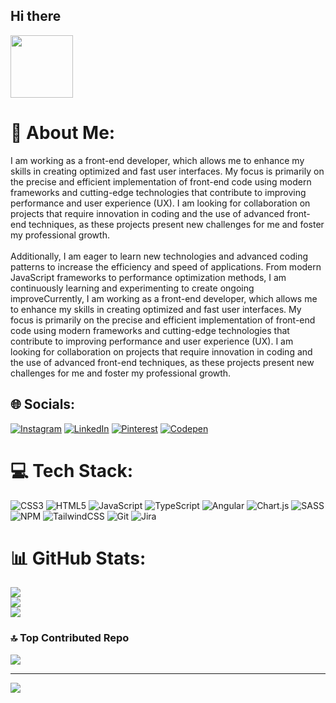 ## Hi there
<img src="[https://media.giphy.com/media/M9gbBd9nbDrOTu1Mqx/giphy.gif](https://camo.githubusercontent.com/d552948e7884c41fde2d32b9221d79f0df2076c7d824aaab954ca93f53d95884/68747470733a2f2f6d656469612e67697068792e636f6d2f6d656469612f6876524a434c467a6361737252346961377a2f67697068792e676966)" width="100"/>

# 💫 About Me:
I am working as a front-end developer, which allows me to enhance my skills in creating optimized and fast user interfaces. My focus is primarily on the precise and efficient implementation of front-end code using modern frameworks and cutting-edge technologies that contribute to improving performance and user experience (UX). I am looking for collaboration on projects that require innovation in coding and the use of advanced front-end techniques, as these projects present new challenges for me and foster my professional growth.<br><br>Additionally, I am eager to learn new technologies and advanced coding patterns to increase the efficiency and speed of applications. From modern JavaScript frameworks to performance optimization methods, I am continuously learning and experimenting to create ongoing improveCurrently, I am working as a front-end developer, which allows me to enhance my skills in creating optimized and fast user interfaces. My focus is primarily on the precise and efficient implementation of front-end code using modern frameworks and cutting-edge technologies that contribute to improving performance and user experience (UX). I am looking for collaboration on projects that require innovation in coding and the use of advanced front-end techniques, as these projects present new challenges for me and foster my professional growth.


## 🌐 Socials:
[![Instagram](https://img.shields.io/badge/Instagram-%23E4405F.svg?logo=Instagram&logoColor=white)](https://instagram.com/zahra_aa._) [![LinkedIn](https://img.shields.io/badge/LinkedIn-%230077B5.svg?logo=linkedin&logoColor=white)](https://linkedin.com/in/zahra-abdolalian) [![Pinterest](https://img.shields.io/badge/Pinterest-%23E60023.svg?logo=Pinterest&logoColor=white)](https://pinterest.com/ZahraAbdolalian) [![Codepen](https://img.shields.io/badge/Codepen-000000?style=for-the-badge&logo=codepen&logoColor=white)](https://codepen.io/@Zahra-Abdolalian) 

# 💻 Tech Stack:
![CSS3](https://img.shields.io/badge/css3-%231572B6.svg?style=flat&logo=css3&logoColor=white) ![HTML5](https://img.shields.io/badge/html5-%23E34F26.svg?style=flat&logo=html5&logoColor=white) ![JavaScript](https://img.shields.io/badge/javascript-%23323330.svg?style=flat&logo=javascript&logoColor=%23F7DF1E) ![TypeScript](https://img.shields.io/badge/typescript-%23007ACC.svg?style=flat&logo=typescript&logoColor=white) ![Angular](https://img.shields.io/badge/angular-%23DD0031.svg?style=flat&logo=angular&logoColor=white) ![Chart.js](https://img.shields.io/badge/chart.js-F5788D.svg?style=flat&logo=chart.js&logoColor=white) ![SASS](https://img.shields.io/badge/SASS-hotpink.svg?style=flat&logo=SASS&logoColor=white) ![NPM](https://img.shields.io/badge/NPM-%23CB3837.svg?style=flat&logo=npm&logoColor=white) ![TailwindCSS](https://img.shields.io/badge/tailwindcss-%2338B2AC.svg?style=flat&logo=tailwind-css&logoColor=white) ![Git](https://img.shields.io/badge/git-%23F05033.svg?style=flat&logo=git&logoColor=white) ![Jira](https://img.shields.io/badge/jira-%230A0FFF.svg?style=flat&logo=jira&logoColor=white)
# 📊 GitHub Stats:
![](https://github-readme-stats.vercel.app/api?username=ZahraAbdolalian&theme=dark&hide_border=false&include_all_commits=false&count_private=false)<br/>
![](https://github-readme-streak-stats.herokuapp.com/?user=ZahraAbdolalian&theme=dark&hide_border=false)<br/>
![](https://github-readme-stats.vercel.app/api/top-langs/?username=ZahraAbdolalian&theme=dark&hide_border=false&include_all_commits=false&count_private=false&layout=compact)

### 🔝 Top Contributed Repo
![](https://github-contributor-stats.vercel.app/api?username=ZahraAbdolalian&limit=5&theme=dark&combine_all_yearly_contributions=true)

---
[![](https://visitcount.itsvg.in/api?id=ZahraAbdolalian&icon=4&color=0)](https://visitcount.itsvg.in)

<!-- Proudly created with GPRM ( https://gprm.itsvg.in ) -->
